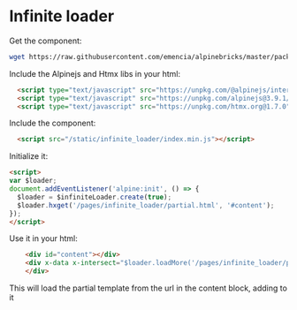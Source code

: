 # Infinite loader

Get the component:

```bash
wget https://raw.githubusercontent.com/emencia/alpinebricks/master/packages/@alpinebricks-infiniteloader/dist/index.min.js
```

Include the Alpinejs and Htmx libs in your html:

```html
  <script type="text/javascript" src="https://unpkg.com/@alpinejs/intersect@3.9.1/dist/cdn.min.js" defer></script>
  <script type="text/javascript" src="https://unpkg.com/alpinejs@3.9.1/dist/cdn.min.js" defer></script>
  <script type="text/javascript" src="https://unpkg.com/htmx.org@1.7.0"></script>
```

Include the component:

```html
  <script src="/static/infinite_loader/index.min.js"></script>
```

Initialize it:

```html
<script>
var $loader;
document.addEventListener('alpine:init', () => {
  $loader = $infiniteLoader.create(true);
  $loader.hxget('/pages/infinite_loader/partial.html', '#content');
});
</script>
```

Use it in your html:

```html
    <div id="content"></div>
    <div x-data x-intersect="$loader.loadMore('/pages/infinite_loader/partial.html', '#content')">
    </div>
```

This will load the partial template from the url in the content block, adding to it